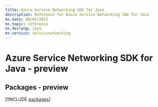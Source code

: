 ```yaml
---
title: Azure Service Networking SDK for Java
description: Reference for Azure Service Networking SDK for Java
ms.date: 08/04/2025
ms.topic: reference
ms.devlang: java
ms.service: servicenetworking
---
```

# Azure Service Networking SDK for Java - preview
## Packages - preview
[!INCLUDE [packages](service-networking-index.md)]